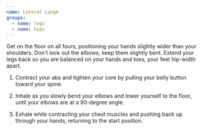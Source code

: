```yaml
---
name: Lateral Lunge
groups:
  - name: legs
  - name: hips
---
```


Get on the floor on all fours, positioning your hands slightly wider than your shoulders. Don't lock out the elbows; keep them slightly bent. Extend your legs back so you are balanced on your hands and toes, your feet hip-width apart.

1. Contract your abs and tighten your core by pulling your belly button toward your spine.

2. Inhale as you slowly bend your elbows and lower yourself to the floor, until your elbows are at a 90-degree angle.

3. Exhale while contracting your chest muscles and pushing back up through your hands, returning to the start position.
